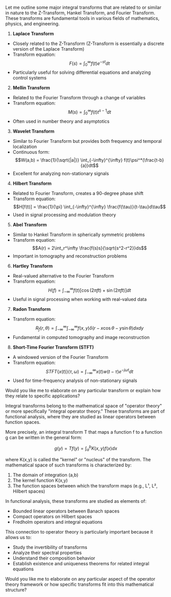 Let me outline some major integral transforms that are related to or similar in nature to the Z-Transform, Hankel Transform, and Fourier Transform. These transforms are fundamental tools in various fields of mathematics, physics, and engineering.

1. **Laplace Transform**
- Closely related to the Z-Transform (Z-Transform is essentially a discrete version of the Laplace Transform)
- Transform equation: $$F(s) = \int_0^\infty f(t)e^{-st}dt$$
- Particularly useful for solving differential equations and analyzing control systems

2. **Mellin Transform**
- Related to the Fourier Transform through a change of variables
- Transform equation: $$M(s) = \int_0^\infty f(t)t^{s-1}dt$$
- Often used in number theory and asymptotics

3. **Wavelet Transform**
- Similar to Fourier Transform but provides both frequency and temporal localization
- Continuous form: $$W(a,b) = \frac{1}{\sqrt{|a|}} \int_{-\infty}^{\infty} f(t)\psi^*(\frac{t-b}{a})dt$$
- Excellent for analyzing non-stationary signals

4. **Hilbert Transform**
- Related to Fourier Transform, creates a 90-degree phase shift
- Transform equation: $$H[f(t)] = \frac{1}{\pi} \int_{-\infty}^{\infty} \frac{f(\tau)}{t-\tau}d\tau$$
- Used in signal processing and modulation theory

5. **Abel Transform**
- Similar to Hankel Transform in spherically symmetric problems
- Transform equation: $$A(r) = 2\int_r^\infty \frac{f(s)s}{\sqrt{s^2-r^2}}ds$$
- Important in tomography and reconstruction problems

6. **Hartley Transform**
- Real-valued alternative to the Fourier Transform
- Transform equation: $$H(f) = \int_{-\infty}^{\infty} f(t)[\cos(2\pi ft) + \sin(2\pi ft)]dt$$
- Useful in signal processing when working with real-valued data

7. **Radon Transform**
- Transform equation: $$R_f(r,\theta) = \int_{-\infty}^{\infty}\int_{-\infty}^{\infty} f(x,y)\delta(r-x\cos\theta-y\sin\theta)dxdy$$
- Fundamental in computed tomography and image reconstruction

8. **Short-Time Fourier Transform (STFT)**
- A windowed version of the Fourier Transform
- Transform equation: $$STFT\{x(t)\}(\tau,\omega) = \int_{-\infty}^{\infty} x(t)w(t-\tau)e^{-j\omega t}dt$$
- Used for time-frequency analysis of non-stationary signals

Would you like me to elaborate on any particular transform or explain how 
they relate to specific applications?

Integral transforms belong to the mathematical space of "operator theory" or more specifically "integral operator theory." These transforms are part of functional analysis, where they are studied as linear operators between function spaces.

More precisely, an integral transform T that maps a function f to a function g can be written in the general form:

$$g(y) = Tf(y) = \int_a^b K(x,y)f(x)dx$$

where K(x,y) is called the "kernel" or "nucleus" of the transform. The mathematical space of such transforms is characterized by:

1. The domain of integration (a,b)
2. The kernel function K(x,y)
3. The function spaces between which the transform maps (e.g., L¹, L², Hilbert spaces)

In functional analysis, these transforms are studied as elements of:
- Bounded linear operators between Banach spaces
- Compact operators on Hilbert spaces
- Fredholm operators and integral equations

This connection to operator theory is particularly important because it allows us to:
- Study the invertibility of transforms
- Analyze their spectral properties
- Understand their composition behavior
- Establish existence and uniqueness theorems for related integral equations

Would you like me to elaborate on any particular aspect of the operator theory framework or how specific transforms fit into this mathematical structure?

<!--stackedit_data:
eyJoaXN0b3J5IjpbLTI2NDYzNzkwNCwtMTYwNDkyMTQyNF19
-->
